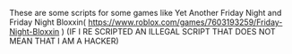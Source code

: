 These are some scripts for some games like Yet Another Friday Night and Friday Night Bloxxin( https://www.roblox.com/games/7603193259/Friday-Night-Bloxxin )
(IF I RE SCRIPTED AN ILLEGAL SCRIPT THAT DOES NOT MEAN THAT I AM A HACKER)
